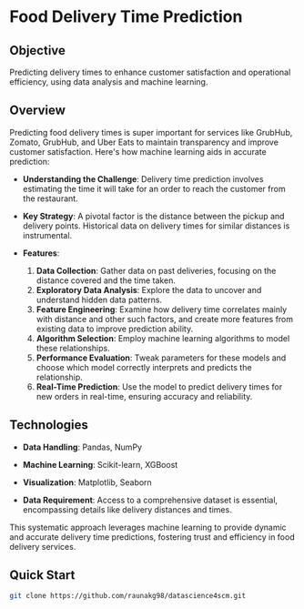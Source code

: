 # Food Delivery Time Prediction

## Objective
Predicting delivery times to enhance customer satisfaction and operational efficiency, using data analysis and machine learning.

## Overview
Predicting food delivery times is super important for services like GrubHub, Zomato, GrubHub, and Uber Eats to maintain transparency and improve customer satisfaction. Here's how machine learning aids in accurate prediction:

- **Understanding the Challenge**: Delivery time prediction involves estimating the time it will take for an order to reach the customer from the restaurant.
  
- **Key Strategy**: A pivotal factor is the distance between the pickup and delivery points. Historical data on delivery times for similar distances is instrumental.

- **Features**:
  1. **Data Collection**: Gather data on past deliveries, focusing on the distance covered and the time taken.
  2. **Exploratory Data Analysis**: Explore the data to uncover and understand hidden data patterns.
  3. **Feature Engineering**: Examine how delivery time correlates mainly with distance and other such factors, and create more features from existing data to improve prediction ability.
  4. **Algorithm Selection**: Employ machine learning algorithms to model these relationships.
  5. **Performance Evaluation**: Tweak parameters for these models and choose which model correctly interprets and predicts the relationship.
  6. **Real-Time Prediction**: Use the model to predict delivery times for new orders in real-time, ensuring accuracy and reliability.

## Technologies
- **Data Handling**: Pandas, NumPy
- **Machine Learning**: Scikit-learn, XGBoost
- **Visualization**: Matplotlib, Seaborn

- **Data Requirement**: Access to a comprehensive dataset is essential, encompassing details like delivery distances and times.

This systematic approach leverages machine learning to provide dynamic and accurate delivery time predictions, fostering trust and efficiency in food delivery services.


## Quick Start
```bash
git clone https://github.com/raunakg98/datascience4scm.git
